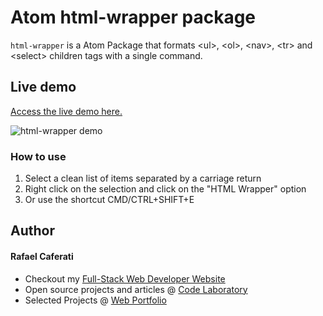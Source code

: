 # Atom html-wrapper package

`html-wrapper` is a Atom Package that formats &lt;ul&gt;, &lt;ol&gt;, &lt;nav&gt;, &lt;tr&gt; and &lt;select&gt; children tags with a single command.

## Live demo

[Access the live demo here.](https://caferati.me/demo/html-wrapper)

![html-wrapper demo](http://i.imgur.com/SZkTO7s.gif)

### How to use
1. Select a clean list of items separated by a carriage return
2. Right click on the selection and click on the "HTML Wrapper" option
3. Or use the shortcut CMD/CTRL+SHIFT+E

## Author
#### Rafael Caferati
+ Checkout my <a href="https://caferati.me" title="Full-Stack Web Developer, UI/UX Javascript Specialist" target="_blank">Full-Stack Web Developer Website</a>
+ Open source projects and articles @ <a title="Web Software Developer Code Laboratory" target="_blank" href="https://caferati.me/labs">Code Laboratory</a>
+ Selected Projects @ <a title="Web Software Developer Portfolio" target="_blank" href="https://caferati.me/portfolio">Web Portfolio</a>
